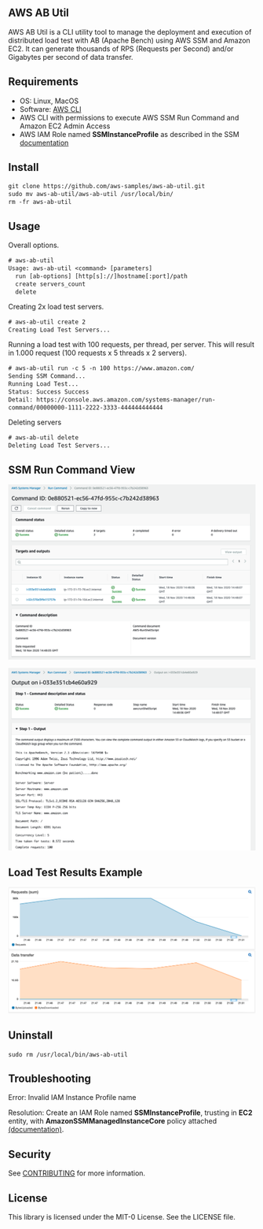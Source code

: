 
## AWS AB Util 

AWS AB Util is a CLI utility tool to manage the deployment and execution of distributed load test with AB (Apache Bench) using AWS SSM and Amazon EC2. It can generate thousands of RPS (Requests per Second) and/or Gigabytes per second of data transfer.

## Requirements
- OS: Linux, MacOS
- Software: [AWS CLI](https://aws.amazon.com/cli/)
- AWS CLI with permissions to execute AWS SSM Run Command and Amazon EC2 Admin Access
- AWS IAM Role named **SSMInstanceProfile** as described in the SSM [documentation](https://docs.aws.amazon.com/systems-manager/latest/userguide/setup-instance-profile.html#instance-profile-add-permissions)

## Install
```
git clone https://github.com/aws-samples/aws-ab-util.git
sudo mv aws-ab-util/aws-ab-util /usr/local/bin/
rm -fr aws-ab-util
```

## Usage
Overall options.
```
# aws-ab-util
Usage: aws-ab-util <command> [parameters]
  run [ab-options] [http[s]://]hostname[:port]/path
  create servers_count
  delete
```


Creating 2x load test servers.
```
# aws-ab-util create 2
Creating Load Test Servers...
```


Running a load test with 100 requests, per thread, per server. This will result in 1.000 request (100 requests x 5 threads  x 2 servers).
```
# aws-ab-util run -c 5 -n 100 https://www.amazon.com/
Sending SSM Command...
Running Load Test...
Status: Success Success
Detail: https://console.aws.amazon.com/systems-manager/run-command/00000000-1111-2222-3333-444444444444
```

Deleting servers
```
# aws-ab-util delete
Deleting Load Test Servers...
```

## SSM Run Command View
![SSM Command Execution](images/aws-ab-command-execution.png)

![SSM Command Output](images/aws-ab-command-output.png)

## Load Test Results Example
![Load test results example](images/aws-ab-load-test.png)

## Uninstall
```
sudo rm /usr/local/bin/aws-ab-util
```

## Troubleshooting
Error: Invalid IAM Instance Profile name

Resolution: Create an IAM Role named **SSMInstanceProfile**, trusting in **EC2** entity, with **AmazonSSMManagedInstanceCore** policy attached [(documentation)](https://docs.aws.amazon.com/systems-manager/latest/userguide/setup-instance-profile.html#instance-profile-add-permissions).


## Security

See [CONTRIBUTING](CONTRIBUTING.md#security-issue-notifications) for more information.

## License

This library is licensed under the MIT-0 License. See the LICENSE file.
